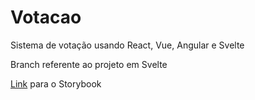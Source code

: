 # Votacao
Sistema de votação usando React, Vue, Angular e Svelte


Branch referente ao projeto em Svelte

[Link](https://60f48cd8714a7300396bee5c-lwtiodjhzz.chromatic.com/?path=/story/form--form-1) para o Storybook

